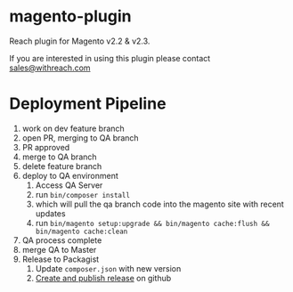 # magento-plugin
Reach plugin for Magento v2.2 & v2.3.

If you are interested in using this plugin please contact sales@withreach.com

# Deployment Pipeline
1. work on dev feature branch
2. open PR, merging to QA branch
3. PR approved
4. merge to QA branch
5. delete feature branch
6. deploy to QA environment
   1. Access QA Server
   2. run `bin/composer install`
   3. which will pull the qa branch code into the magento site with recent updates
   4. run `bin/magento setup:upgrade && bin/magento cache:flush && bin/magento cache:clean`
7. QA process complete
8. merge QA to Master
9. Release to Packagist
   1. Update `composer.json` with new version
   2. [Create and publish release](https://docs.github.com/en/repositories/releasing-projects-on-github/managing-releases-in-a-repository) on github
